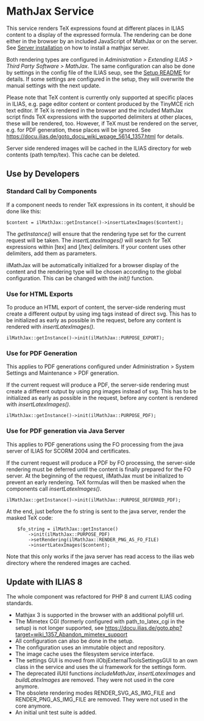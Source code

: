 # MathJax Service

This service renders TeX expressions found at different places in ILIAS content to a display of the expressed formula. The rendering can be done either in the browser by an included JavaScript of MathJax or on the server. See [Server installation](docs/install-server.md) on how to install a mathjax server.

Both rendering types are configured in *Administration > Extending ILIAS > Third Party Software > MathJax*. The same configuration can also be done by settings in the config file of the ILIAS seup, see the [Setup README](../../setup/README.md) for details. If some settings are configured in the setup, they will overwrite the manual settings with the next update. 

Please note that TeX content is currently only supported at specific places in ILIAS, e.g. page editor content or content produced by the TinyMCE rich text editor. If TeX is rendered in the browser and the included MathJax script finds TeX expressions with the supported delimiters at other places, these will be rendered, too. However, if TeX must be rendered on the server, e.g. for PDF generation, these places will be ignored. See https://docu.ilias.de/goto_docu_wiki_wpage_5614_1357.html for details.

Server side rendered images will be cached in the ILIAS directory for web contents (path temp/tex). This cache can be deleted.

## Use by Developers

### Standard Call by Components

If a component needs to render TeX expressions in its content, it should be done like this:

    $content = ilMathJax::getInstance()->insertLatexImages($content);

The *getInstance()* will ensure that the rendering type set for the current request will be taken. The *insertLatexImages()* will search for TeX expressions within [tex] and [/tex] delimiters. If your content uses other delimiters, add them as parameters.

ilMathJax will be automatically initialized for a browser display of the content and the rendering type will be chosen according to the global configuration. This can be changed with the *init()* function.

### Use for HTML Exports

To produce an HTML export of content, the server-side rendering must create a different output by using img tags instead of direct svg. This has to be initialized as early as possible in the request, before any content is rendered with *insertLatexImages()*.

    ilMathJax::getInstance()->init(ilMathJax::PURPOSE_EXPORT);

### Use for PDF Generation 

This applies to PDF generations configured under Administration > System Settings and Maintenance > PDF generation.

If the current request will produce a PDF, the server-side rendering must create a different output by using png images instead of svg. This has to be initialized as early as possible in the request, before any content is rendered with *insertLatexImages()*.

    ilMathJax::getInstance()->init(ilMathJax::PURPOSE_PDF);

### Use for PDF generation via Java Server

This applies to PDF generations using the FO processing from the java server of ILIAS for SCORM 2004 and certificates.

If the current request will produce a PDF by FO processing, the server-side rendering must be deferred until the content is finally prepared for the FO server. At the beginning of the request, ilMathJax must be initialized to prevent an early rendering. TeX formulas will then be masked when the components call *insertLatexImages()*.

    ilMathJax::getInstance()->init(ilMathJax::PURPOSE_DEFERRED_PDF);

At the end, just before the fo string is sent to the java server, render the masked TeX code:

        $fo_string = ilMathJax::getInstance()
            ->init(ilMathJax::PURPOSE_PDF)
            ->setRendering(ilMathJax::RENDER_PNG_AS_FO_FILE)
            ->insertLatexImages($content);

Note that this only works if the java server has read access to the ilias web directory where the rendered images are cached.


## Update with ILIAS 8
The whole component was refactored for PHP 8 and current ILIAS coding standards.

* Mathjax 3 is supported in the browser with an additional polyfill url.
* The Mimetex CGI (formerly configured with path_to_latex_cgi in the setup) is not longer supported, see https://docu.ilias.de/goto.php?target=wiki_1357_Abandon_mimetex_support
* All configuration can also be done in the setup.
* The configuration uses an immutable object and repository.
* The image cache uses the filesystem service interface.
* The settings GUI is moved from ilObjExternalToolsSettingsGUI to an own class in the service and uses the ui framework for the settings form.
* The deprecated ilUtil functions *includeMathJax*, *insertLatexImages* and *buildLatexImages* are removed. They were not used in the core anymore.
* The obsolete rendering modes RENDER_SVG_AS_IMG_FILE and RENDER_PNG_AS_IMG_FILE are removed. They were not used in the core anymore.
* An initial unit test suite is added.